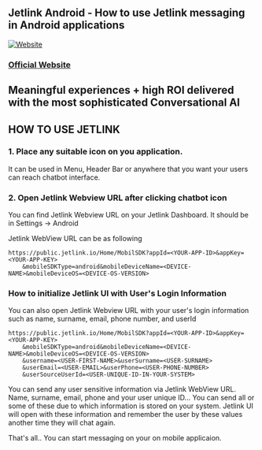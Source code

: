 ## Jetlink Android - How to use Jetlink messaging in Android applications
[![Website](https://static.wixstatic.com/media/5750ed_9f0be19719cc4fdb89b40bdf78e22584~mv2.png/v1/fill/w_203,h_137,al_c,q_85,usm_0.66_1.00_0.01,enc_auto/Jetlink%20New%20Logo.png)](https://jetlink.io)
### [Official Website](https://jetlink.io/)

Meaningful experiences + high ROI delivered with the most sophisticated Conversational AI
----------------------------------------------------------------------------------------

## HOW TO USE JETLINK

### 1. Place any suitable icon on you application.
It can be used in Menu, Header Bar or anywhere that you want your users can reach chatbot interface.

### 2. Open Jetlink Webview URL after clicking chatbot icon

You can find Jetlink Webview URL on your Jetlink Dashboard. It should be in Settings -> Android

Jetlink WebView URL can be as following

```
https://public.jetlink.io/Home/MobilSDK?appId=<YOUR-APP-ID>&appKey=<YOUR-APP-KEY>
	&mobileSDKType=android&mobileDeviceName=<DEVICE-NAME>&mobileDeviceOS=<DEVICE-OS-VERSION>
```

### How to initialize Jetlink UI with User's Login Information

You can also open Jetlink Webview URL with your user's login information such as name, surname, email, phone number, and userId

```
https://public.jetlink.io/Home/MobilSDK?appId=<YOUR-APP-ID>&appKey=<YOUR-APP-KEY>
	&mobileSDKType=android&mobileDeviceName=<DEVICE-NAME>&mobileDeviceOS=<DEVICE-OS-VERSION>
	&username=<USER-FIRST-NAME>&userSurname=<USER-SURNAME>
	&userEmail=<USER-EMAIL>&userPhone=<USER-PHONE-NUMBER>
	&userSourceUserId=<USER-UNIQUE-ID-IN-YOUR-SYSTEM>
```

You can send any user sensitive information via Jetlink WebView URL.
Name, surname, email, phone and your user unique ID... You can send all or some of these due to which information is stored on your system. Jetlink UI will open with these information and remember the user by these values another time they will chat again.  

That's all.. You can start messaging on your on mobile applicaion.

